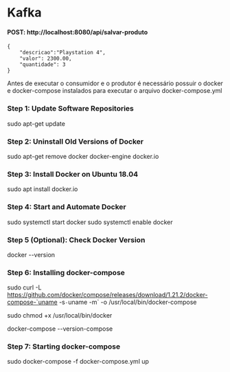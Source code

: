 # Kafka

#### POST: http://localhost:8080/api/salvar-produto

	{
		"descricao":"Playstation 4",
		"valor": 2300.00,
		"quantidade": 3
	}


Antes de executar o consumidor e o produtor é necessário possuir o docker e docker-compose instalados para executar o arquivo docker-compose.yml

### Step 1: Update Software Repositories
sudo apt-get update

### Step 2: Uninstall Old Versions of Docker
sudo apt-get remove docker docker-engine docker.io

### Step 3: Install Docker on Ubuntu 18.04
sudo apt install docker.io

### Step 4: Start and Automate Docker
sudo systemctl start docker
sudo systemctl enable docker

### Step 5 (Optional): Check Docker Version
docker --version

### Step 6: Installing docker-compose
sudo curl -L https://github.com/docker/compose/releases/download/1.21.2/docker-compose-`uname -s`-`uname -m` -o /usr/local/bin/docker-compose

sudo chmod +x /usr/local/bin/docker

docker-compose --version-compose

### Step 7: Starting docker-compose
sudo docker-compose -f docker-compose.yml up
